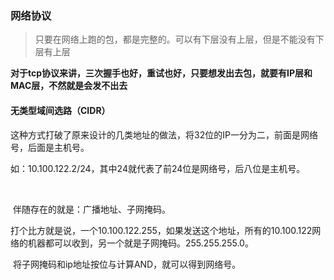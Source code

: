 ### 网络协议

> 只要在网络上跑的包，都是完整的。可以有下层没有上层，但是不能没有下层有上层



**对于tcp协议来讲，三次握手也好，重试也好，只要想发出去包，就要有IP层和MAC层，不然就是会发不出去**



#### 无类型域间选路（CIDR）

​	这种方式打破了原来设计的几类地址的做法，将32位的IP一分为二，前面是网络号，后面是主机号。

​	如：10.100.122.2/24，其中24就代表了前24位是网络号，后八位是主机号。

​	

​	伴随存在的就是：广播地址、子网掩码。

​	打个比方就是说，一个10.100.122.255，如果发送这个地址，所有的10.100.122网络的机器都可以收到，另一个就是子网掩码。255.255.255.0。

​	将子网掩码和ip地址按位与计算AND，就可以得到网络号。